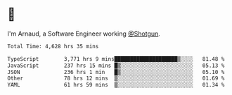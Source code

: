 # 👋

I'm Arnaud, a Software Engineer working [@Shotgun](https://shotgun.live).

<!--START_SECTION:waka-->

```txt
Total Time: 4,628 hrs 35 mins

TypeScript        3,771 hrs 9 mins████████████████████▒░░░░   81.48 %
JavaScript        237 hrs 15 mins █▒░░░░░░░░░░░░░░░░░░░░░░░   05.13 %
JSON              236 hrs 1 min   █▒░░░░░░░░░░░░░░░░░░░░░░░   05.10 %
Other             78 hrs 12 mins  ▒░░░░░░░░░░░░░░░░░░░░░░░░   01.69 %
YAML              61 hrs 59 mins  ▒░░░░░░░░░░░░░░░░░░░░░░░░   01.34 %
```

<!--END_SECTION:waka-->
